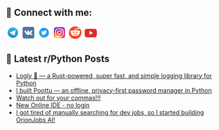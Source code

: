 ## 🔎 Connect with me:
[<img src="https://github.com/bullbesh/bullbesh/blob/main/images/Telegram.png" width="32" height="32" />](https://t.me/bullbesh)
[<img src="https://github.com/bullbesh/bullbesh/blob/main/images/VK.png" width="32" height="32" />](https://vk.com/bullbesh)
[<img src="https://github.com/bullbesh/bullbesh/blob/main/images/Twitter.png" width="32" height="32" />](https://twitter.com/bullbesh1)
[<img src="https://github.com/bullbesh/bullbesh/blob/main/images/Instagram.png" width="32" height="32" />](https://www.instagram.com/bullbesh)
[<img src="https://github.com/bullbesh/bullbesh/blob/main/images/Reddit.png" width="32" height="32" />](https://www.reddit.com/user/bullbesh)
[<img src="https://github.com/bullbesh/bullbesh/blob/main/images/YouTube.png" width="32" height="32" />](https://www.youtube.com/channel/UCtfjRs6uzgq5mfm8S06WTcg)

## 📕 Latest r/Python Posts
<!-- BLOG-POST-LIST:START -->
- [Logly 🚀 — a Rust-powered, super fast, and simple logging library for Python](https://www.reddit.com/r/Python/comments/1nv3tgp/logly_a_rustpowered_super_fast_and_simple_logging/)
- [I built Poottu — an offline, privacy-first password manager in Python](https://www.reddit.com/r/Python/comments/1nv01qm/i_built_poottu_an_offline_privacyfirst_password/)
- [Watch out for your commas!!!](https://www.reddit.com/r/Python/comments/1nuw799/watch_out_for_your_commas/)
- [New Online IDE - no logjn](https://www.reddit.com/r/Python/comments/1nuo0vb/new_online_ide_no_logjn/)
- [I got tired of manually searching for dev jobs, so I started building OrionJobs AI!](https://www.reddit.com/r/Python/comments/1nukocw/i_got_tired_of_manually_searching_for_dev_jobs_so/)
<!-- BLOG-POST-LIST:END -->
